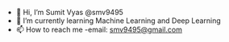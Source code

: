 - 👋 Hi, I’m Sumit Vyas @smv9495
- 🌱 I’m currently learning Machine Learning and Deep Learning
- 📫 How to reach me -email: smv9495@gmail.com

<!---
smv9495/smv9495 is a ✨ special ✨ repository because its `README.md` (this file) appears on your GitHub profile.
You can click the Preview link to take a look at your changes.
--->
